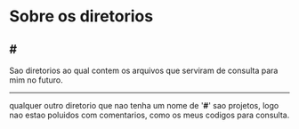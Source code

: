 <h1>Sobre os diretorios</h1>
<h2>#</h2>
Sao diretorios ao qual contem os arquivos que serviram de consulta para mim no futuro.
<hr>
qualquer outro diretorio que nao tenha um nome de '<b>#</b>' sao projetos, logo nao estao poluidos com comentarios, como os meus codigos para consulta.

